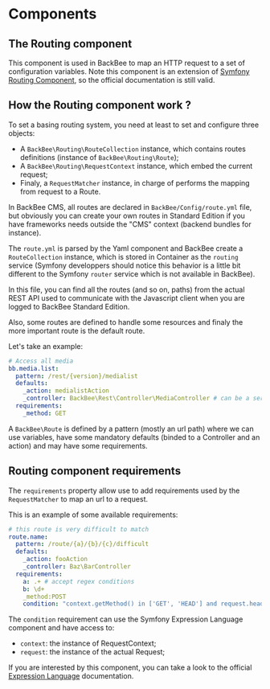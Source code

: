 # Components

## The Routing component

This component is used in BackBee to map an HTTP request to a set of configuration variables.
Note this component is an extension of [Symfony Routing Component](http://symfony.com/doc/current/components/routing/introduction.html), so the official documentation is
still valid.

## How the Routing component work ?

To set a basing routing system, you need at least to set and configure three objects:

* A ``BackBee\Routing\RouteCollection`` instance, which contains routes definitions (instance of ``BackBee\Routing\Route``);
* A ``BackBee\Routing\RequestContext`` instance, which embed the current request;
* Finaly, a ``RequestMatcher`` instance, in charge of performs the mapping from request to a Route.

In BackBee CMS, all routes are declared in ``BackBee/Config/route.yml`` file, but obviously you can create your own routes in Standard
Edition if you have frameworks needs outside the "CMS" context (backend bundles for instance).

The ``route.yml`` is parsed by the Yaml component and BackBee create a ``RouteCollection`` instance, which is stored in Container as the
``routing`` service (Symfony developpers should notice this behavior is a little bit different to the Symfony ``router`` service which is not available in BackBee).

In this file, you can find all the routes (and so on, paths) from the actual REST API used to communicate with the Javascript client when you are logged to BackBee Standard Edition.

Also, some routes are defined to handle some resources and finaly the more important route is the default route.

Let's take an example:

```yaml
# Access all media
bb.media.list:
  pattern: /rest/{version}/medialist
  defaults:
    _action: medialistAction
    _controller: BackBee\Rest\Controller\MediaController # can be a service definition
  requirements:
    _method: GET
```

A ``BackBee\Route`` is defined by a pattern (mostly an url path) where we can use variables, have some mandatory defaults
(binded to a Controller and an action) and may have some requirements.

## Routing component requirements

The ``requirements`` property allow use to add requirements used by the ``RequestMatcher`` to map an url to a request.

This is an example of some available requirements:

```yaml
# this route is very difficult to match
route.name:
  pattern: /route/{a}/{b}/{c}/difficult
  defaults:
    _action: fooAction
    _controller: Baz\BarController
  requirements:
    a: .+ # accept regex conditions
    b: \d+
    _method:POST
    condition: "context.getMethod() in ['GET', 'HEAD'] and request.headers.get('User-Agent') matches '/firefox/i'" # use the Symfony Expression Language component
```

The ``condition`` requirement can use the Symfony Expression Language component and have access to:
* ``context``: the instance of RequestContext;
* ``request``: the instance of the actual Request;

If you are interested by this component, you can take a look to the official [Expression Language](http://symfony.com/doc/current/components/expression_language/index.html) documentation.
